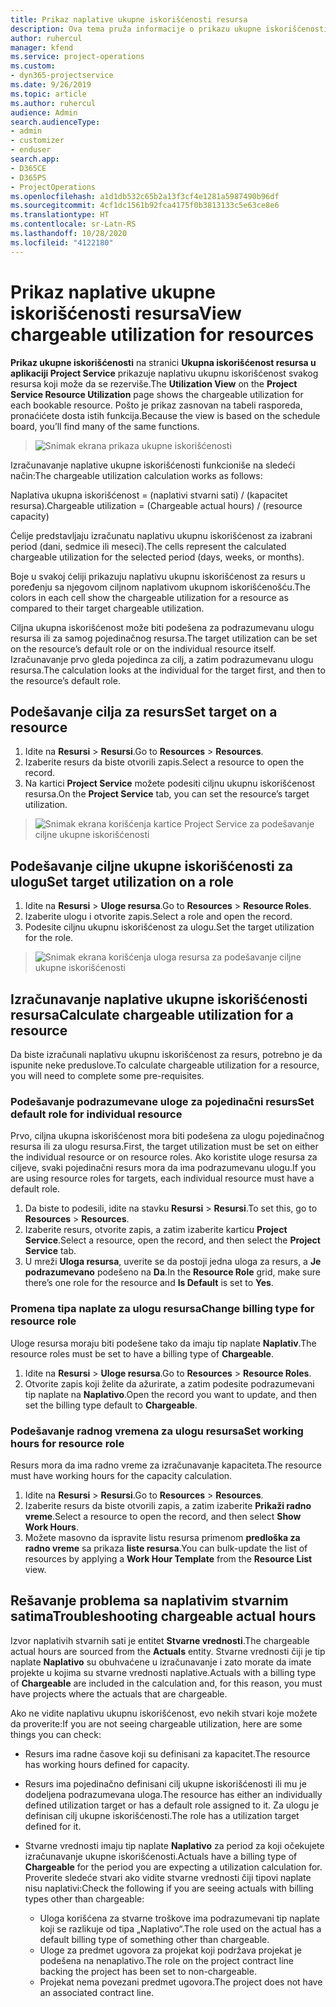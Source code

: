 ```yaml
---
title: Prikaz naplative ukupne iskorišćenosti resursa
description: Ova tema pruža informacije o prikazu ukupne iskorišćenosti resursa.
author: ruhercul
manager: kfend
ms.service: project-operations
ms.custom:
- dyn365-projectservice
ms.date: 9/26/2019
ms.topic: article
ms.author: ruhercul
audience: Admin
search.audienceType:
- admin
- customizer
- enduser
search.app:
- D365CE
- D365PS
- ProjectOperations
ms.openlocfilehash: a1d1db532c65b2a13f3cf4e1281a5987490b96df
ms.sourcegitcommit: 4cf1dc1561b92fca4175f0b3813133c5e63ce8e6
ms.translationtype: HT
ms.contentlocale: sr-Latn-RS
ms.lasthandoff: 10/28/2020
ms.locfileid: "4122180"
---
```

# <a name="view-chargeable-utilization-for-resources"></a><span data-ttu-id="b8190-103">Prikaz naplative ukupne iskorišćenosti resursa</span><span class="sxs-lookup"><span data-stu-id="b8190-103">View chargeable utilization for resources</span></span>
 
<span data-ttu-id="b8190-104">**Prikaz ukupne iskorišćenosti** na stranici **Ukupna iskorišćenost resursa u aplikaciji Project Service** prikazuje naplativu ukupnu iskorišćenost svakog resursa koji može da se rezerviše.</span><span class="sxs-lookup"><span data-stu-id="b8190-104">The **Utilization View** on the **Project Service Resource Utilization** page shows the chargeable utilization for each bookable resource.</span></span> <span data-ttu-id="b8190-105">Pošto je prikaz zasnovan na tabeli rasporeda, pronaćićete dosta istih funkcija.</span><span class="sxs-lookup"><span data-stu-id="b8190-105">Because the view is based on the schedule board, you’ll find many of the same functions.</span></span>

> ![Snimak ekrana prikaza ukupne iskorišćenosti](media/FAQ-utilization-1.png)
 

<span data-ttu-id="b8190-107">Izračunavanje naplative ukupne iskorišćenosti funkcioniše na sledeći način:</span><span class="sxs-lookup"><span data-stu-id="b8190-107">The chargeable utilization calculation works as follows:</span></span>

   <span data-ttu-id="b8190-108">Naplativa ukupna iskorišćenost = (naplativi stvarni sati) / (kapacitet resursa).</span><span class="sxs-lookup"><span data-stu-id="b8190-108">Chargeable utilization = (Chargeable actual hours) / (resource capacity)</span></span>

<span data-ttu-id="b8190-109">Ćelije predstavljaju izračunatu naplativu ukupnu iskorišćenost za izabrani period (dani, sedmice ili meseci).</span><span class="sxs-lookup"><span data-stu-id="b8190-109">The cells represent the calculated chargeable utilization for the selected period (days, weeks, or months).</span></span>

<span data-ttu-id="b8190-110">Boje u svakoj ćeliji prikazuju naplativu ukupnu iskorišćenost za resurs u poređenju sa njegovom ciljnom naplativom ukupnom iskorišćenošću.</span><span class="sxs-lookup"><span data-stu-id="b8190-110">The colors in each cell show the chargeable utilization for a resource as compared to their target chargeable utilization.</span></span> 

<span data-ttu-id="b8190-111">Ciljna ukupna iskorišćenost može biti podešena za podrazumevanu ulogu resursa ili za samog pojedinačnog resursa.</span><span class="sxs-lookup"><span data-stu-id="b8190-111">The target utilization can be set on the resource’s default role or on the individual resource itself.</span></span> <span data-ttu-id="b8190-112">Izračunavanje prvo gleda pojedinca za cilj, a zatim podrazumevanu ulogu resursa.</span><span class="sxs-lookup"><span data-stu-id="b8190-112">The calculation looks at the individual for the target first, and then to the resource’s default role.</span></span>

## <a name="set-target-on-a-resource"></a><span data-ttu-id="b8190-113">Podešavanje cilja za resurs</span><span class="sxs-lookup"><span data-stu-id="b8190-113">Set target on a resource</span></span>

1. <span data-ttu-id="b8190-114">Idite na **Resursi** \> **Resursi**.</span><span class="sxs-lookup"><span data-stu-id="b8190-114">Go to **Resources** \> **Resources**.</span></span> 
2. <span data-ttu-id="b8190-115">Izaberite resurs da biste otvorili zapis.</span><span class="sxs-lookup"><span data-stu-id="b8190-115">Select a resource to open the record.</span></span> 
3. <span data-ttu-id="b8190-116">Na kartici **Project Service** možete podesiti ciljnu ukupnu iskorišćenost resursa.</span><span class="sxs-lookup"><span data-stu-id="b8190-116">On the **Project Service** tab, you can set the resource’s target utilization.</span></span>

> ![Snimak ekrana korišćenja kartice Project Service za podešavanje ciljne ukupne iskorišćenosti](media/FAQ-utilization-2.png)
 
## <a name="set-target-utilization-on-a-role"></a><span data-ttu-id="b8190-118">Podešavanje ciljne ukupne iskorišćenosti za ulogu</span><span class="sxs-lookup"><span data-stu-id="b8190-118">Set target utilization on a role</span></span>

1. <span data-ttu-id="b8190-119">Idite na **Resursi** \> **Uloge resursa**.</span><span class="sxs-lookup"><span data-stu-id="b8190-119">Go to **Resources** \> **Resource Roles**.</span></span> 
2. <span data-ttu-id="b8190-120">Izaberite ulogu i otvorite zapis.</span><span class="sxs-lookup"><span data-stu-id="b8190-120">Select a role and open the record.</span></span> 
3. <span data-ttu-id="b8190-121">Podesite ciljnu ukupnu iskorišćenost za ulogu.</span><span class="sxs-lookup"><span data-stu-id="b8190-121">Set the target utilization for the role.</span></span>

> ![Snimak ekrana korišćenja uloga resursa za podešavanje ciljne ukupne iskorišćenosti](media/FAQ-utilization-3.png)
 
## <a name="calculate-chargeable-utilization-for-a-resource"></a><span data-ttu-id="b8190-123">Izračunavanje naplative ukupne iskorišćenosti resursa</span><span class="sxs-lookup"><span data-stu-id="b8190-123">Calculate chargeable utilization for a resource</span></span>

<span data-ttu-id="b8190-124">Da biste izračunali naplativu ukupnu iskorišćenost za resurs, potrebno je da ispunite neke preduslove.</span><span class="sxs-lookup"><span data-stu-id="b8190-124">To calculate chargeable utilization for a resource, you will need to complete some pre-requisites.</span></span> 

### <a name="set-default-role-for-individual-resource"></a><span data-ttu-id="b8190-125">Podešavanje podrazumevane uloge za pojedinačni resurs</span><span class="sxs-lookup"><span data-stu-id="b8190-125">Set default role for individual resource</span></span>

<span data-ttu-id="b8190-126">Prvo, ciljna ukupna iskorišćenost mora biti podešena za ulogu pojedinačnog resursa ili za ulogu resursa.</span><span class="sxs-lookup"><span data-stu-id="b8190-126">First, the target utilization must be set on either the individual resource or on resource roles.</span></span> <span data-ttu-id="b8190-127">Ako koristite uloge resursa za ciljeve, svaki pojedinačni resurs mora da ima podrazumevanu ulogu.</span><span class="sxs-lookup"><span data-stu-id="b8190-127">If you are using resource roles for targets, each individual resource must have a default role.</span></span> 

1. <span data-ttu-id="b8190-128">Da biste to podesili, idite na stavku **Resursi** \> **Resursi**.</span><span class="sxs-lookup"><span data-stu-id="b8190-128">To set this, go to **Resources** \> **Resources**.</span></span> 
2. <span data-ttu-id="b8190-129">Izaberite resurs, otvorite zapis, a zatim izaberite karticu **Project Service**.</span><span class="sxs-lookup"><span data-stu-id="b8190-129">Select a resource, open the record, and then select the **Project Service** tab.</span></span> 
3. <span data-ttu-id="b8190-130">U mreži **Uloga resursa**, uverite se da postoji jedna uloga za resurs, a **Je podrazumevano** podešeno na **Da**.</span><span class="sxs-lookup"><span data-stu-id="b8190-130">In the **Resource Role** grid, make sure there’s one role for the resource and **Is Default** is set to **Yes**.</span></span>
 
### <a name="change-billing-type-for-resource-role"></a><span data-ttu-id="b8190-131">Promena tipa naplate za ulogu resursa</span><span class="sxs-lookup"><span data-stu-id="b8190-131">Change billing type for resource role</span></span>

<span data-ttu-id="b8190-132">Uloge resursa moraju biti podešene tako da imaju tip naplate **Naplativ**.</span><span class="sxs-lookup"><span data-stu-id="b8190-132">The resource roles must be set to have a billing type of **Chargeable**.</span></span> 

1. <span data-ttu-id="b8190-133">Idite na **Resursi** \> **Uloge resursa**.</span><span class="sxs-lookup"><span data-stu-id="b8190-133">Go to **Resources** \> **Resource Roles**.</span></span> 
2. <span data-ttu-id="b8190-134">Otvorite zapis koji želite da ažurirate, a zatim podesite podrazumevani tip naplate na **Naplativo**.</span><span class="sxs-lookup"><span data-stu-id="b8190-134">Open the record you want to update, and then set the billing type default to **Chargeable**.</span></span>

### <a name="set-working-hours-for-resource-role"></a><span data-ttu-id="b8190-135">Podešavanje radnog vremena za ulogu resursa</span><span class="sxs-lookup"><span data-stu-id="b8190-135">Set working hours for resource role</span></span>
 
<span data-ttu-id="b8190-136">Resurs mora da ima radno vreme za izračunavanje kapaciteta.</span><span class="sxs-lookup"><span data-stu-id="b8190-136">The resource must have working hours for the capacity calculation.</span></span> 

1. <span data-ttu-id="b8190-137">Idite na **Resursi** \> **Resursi**.</span><span class="sxs-lookup"><span data-stu-id="b8190-137">Go to **Resources** \> **Resources**.</span></span> 
2. <span data-ttu-id="b8190-138">Izaberite resurs da biste otvorili zapis, a zatim izaberite **Prikaži radno vreme**.</span><span class="sxs-lookup"><span data-stu-id="b8190-138">Select a resource to open the record, and then select **Show Work Hours**.</span></span> 
3. <span data-ttu-id="b8190-139">Možete masovno da ispravite listu resursa primenom **predloška za radno vreme** sa prikaza **liste resursa**.</span><span class="sxs-lookup"><span data-stu-id="b8190-139">You can bulk-update the list of resources by applying a **Work Hour Template** from the **Resource List** view.</span></span>

## <a name="troubleshooting-chargeable-actual-hours"></a><span data-ttu-id="b8190-140">Rešavanje problema sa naplativim stvarnim satima</span><span class="sxs-lookup"><span data-stu-id="b8190-140">Troubleshooting chargeable actual hours</span></span>

<span data-ttu-id="b8190-141">Izvor naplativih stvarnih sati je entitet **Stvarne vrednosti**.</span><span class="sxs-lookup"><span data-stu-id="b8190-141">The chargeable actual hours are sourced from the **Actuals** entity.</span></span> <span data-ttu-id="b8190-142">Stvarne vrednosti čiji je tip naplate **Naplativo** su obuhvaćene u izračunavanje i zato morate da imate projekte u kojima su stvarne vrednosti naplative.</span><span class="sxs-lookup"><span data-stu-id="b8190-142">Actuals with a billing type of **Chargeable** are included in the calculation and, for this reason, you must have projects where the actuals that are chargeable.</span></span>

<span data-ttu-id="b8190-143">Ako ne vidite naplativu ukupnu iskorišćenost, evo nekih stvari koje možete da proverite:</span><span class="sxs-lookup"><span data-stu-id="b8190-143">If you are not seeing chargeable utilization, here are some things you can check:</span></span>

- <span data-ttu-id="b8190-144">Resurs ima radne časove koji su definisani za kapacitet.</span><span class="sxs-lookup"><span data-stu-id="b8190-144">The resource has working hours defined for capacity.</span></span>
- <span data-ttu-id="b8190-145">Resurs ima pojedinačno definisani cilj ukupne iskorišćenosti ili mu je dodeljena podrazumevana uloga.</span><span class="sxs-lookup"><span data-stu-id="b8190-145">The resource has either an individually defined utilization target or has a default role assigned to it.</span></span> <span data-ttu-id="b8190-146">Za ulogu je definisan cilj ukupne iskorišćenosti.</span><span class="sxs-lookup"><span data-stu-id="b8190-146">The role has a utilization target defined for it.</span></span>
- <span data-ttu-id="b8190-147">Stvarne vrednosti imaju tip naplate **Naplativo** za period za koji očekujete izračunavanje ukupne iskorišćenosti.</span><span class="sxs-lookup"><span data-stu-id="b8190-147">Actuals have a billing type of **Chargeable** for the period you are expecting a utilization calculation for.</span></span> <span data-ttu-id="b8190-148">Proverite sledeće stvari ako vidite stvarne vrednosti čiji tipovi naplate nisu naplativi:</span><span class="sxs-lookup"><span data-stu-id="b8190-148">Check the following if you are seeing actuals with billing types other than chargeable:</span></span>

  - <span data-ttu-id="b8190-149">Uloga korišćena za stvarne troškove ima podrazumevani tip naplate koji se razlikuje od tipa „Naplativo“.</span><span class="sxs-lookup"><span data-stu-id="b8190-149">The role used on the actual has a default billing type of something other than chargeable.</span></span>
  - <span data-ttu-id="b8190-150">Uloge za predmet ugovora za projekat koji podržava projekat je podešena na nenaplativo.</span><span class="sxs-lookup"><span data-stu-id="b8190-150">The role on the project contract line backing the project has been set to non-chargeable.</span></span>
  - <span data-ttu-id="b8190-151">Projekat nema povezani predmet ugovora.</span><span class="sxs-lookup"><span data-stu-id="b8190-151">The project does not have an associated contract line.</span></span>

